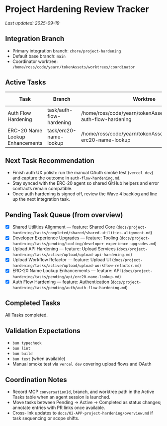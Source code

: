 # Project Hardening Review Tracker

_Last updated: 2025-09-19_

## Integration Branch

- Primary integration branch: `chore/project-hardening`
- Default base branch: `main`
- Coordinator worktree: `/home/ross/code/yearn/tokenAssets/worktrees/coordinator`

## Active Tasks

| Task | Branch | Worktree | Agent | MCP `conversationId` | Status |
| --- | --- | --- | --- | --- | --- |
| Auth Flow Hardening | task/auth-flow-hardening | /home/ross/code/yearn/tokenAssets/worktrees/task-auth-flow-hardening | Codex Task Agent | N/A | In progress |
| ERC-20 Name Lookup Enhancements | task/erc20-name-lookup | /home/ross/code/yearn/tokenAssets/worktrees/task-erc20-name-lookup | Codex Task Agent | N/A | In progress |

## Next Task Recommendation

- Finish auth UX polish: run the manual OAuth smoke test (`vercel dev`) and capture the outcome in `auth-flow-hardening.md`.
- Stay synced with the ERC-20 agent so shared GitHub helpers and error contracts remain compatible.
- Once auth hardening is signed off, review the Wave 4 backlog and line up the next integration task.

## Pending Task Queue (from overview)

- [x] Shared Utilities Alignment — feature: Shared Core (`docs/project-hardening/tasks/completed/shared/shared-utilities-alignment.md`)
- [x] Developer Experience Upgrades — feature: Tooling (`docs/project-hardening/tasks/pending/tooling/developer-experience-upgrades.md`)
- [x] Upload API Hardening — feature: Upload Services (`docs/project-hardening/tasks/active/upload/upload-api-hardening.md`)
- [x] Upload Workflow Refactor — feature: Upload UI (`docs/project-hardening/tasks/active/upload/upload-workflow-refactor.md`)
- [x] ERC-20 Name Lookup Enhancements — feature: API (`docs/project-hardening/tasks/pending/api/erc20-name-lookup.md`)
- [x] Auth Flow Hardening — feature: Authentication (`docs/project-hardening/tasks/pending/auth/auth-flow-hardening.md`)

## Completed Tasks

All Tasks completed.

## Validation Expectations

- `bun typecheck`
- `bun lint`
- `bun build`
- `bun test` (when available)
- Manual smoke test via `vercel dev` covering upload flows and OAuth

## Coordination Notes

- Record MCP `conversationId`, branch, and worktree path in the Active Tasks table when an agent session is launched.
- Move tasks between Pending → Active → Completed as status changes; annotate entries with PR links once available.
- Cross-link updates to `docs/02-APP-project-hardening/overview.md` if task sequencing or scope shifts.
